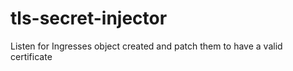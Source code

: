 # tls-secret-injector
Listen for Ingresses object created and patch them to have a valid certificate
